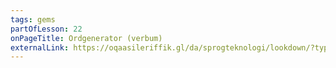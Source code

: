 ```yaml
---
tags: gems
partOfLesson: 22
onPageTitle: Ordgenerator (verbum)
externalLink: https://oqaasileriffik.gl/da/sprogteknologi/lookdown/?type=verb
---
```

